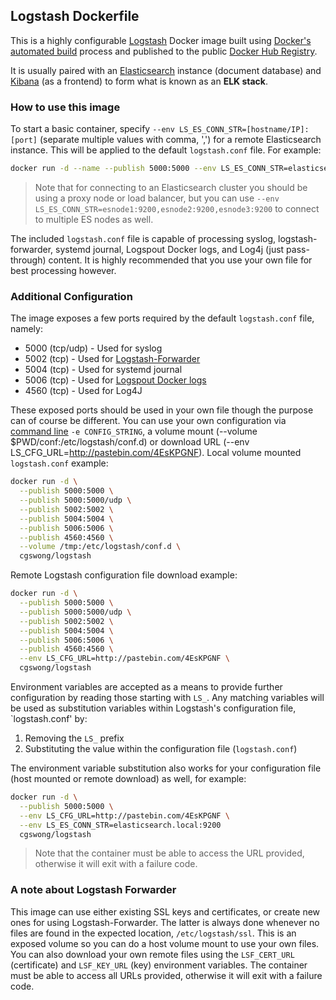 ## Logstash Dockerfile

This is a highly configurable [Logstash](https://www.elastic.co/products/logstash) Docker image built using [Docker's automated build](https://registry.hub.docker.com/u/cgswong/logstash/) process and published to the public [Docker Hub Registry](https://registry.hub.docker.com/).

It is usually paired with an [Elasticsearch](https://www.elastic.co/products/elasticsearch) instance (document database) and [Kibana](https://www.elastic.co/products/kibana) (as a frontend) to form what is known as an **ELK stack**.


### How to use this image
To start a basic container, specify `--env LS_ES_CONN_STR=[hostname/IP]:[port]` (separate multiple values with comma, ',') for a remote Elasticsearch instance. This will be applied to the default `logstash.conf` file. For example:

```sh
docker run -d --name --publish 5000:5000 --env LS_ES_CONN_STR=elasticsearch.local:9200 cgswong/logstash
```

> Note that for connecting to an Elasticsearch cluster you should be using a proxy node or load balancer, but you can use `--env LS_ES_CONN_STR=esnode1:9200,esnode2:9200,esnode3:9200` to connect to multiple ES nodes as well.

The included `logstash.conf` file is capable of processing syslog, logstash-forwarder, systemd journal, Logspout Docker logs, and Log4j (just pass-through) content. It is highly recommended that you use your own file for best processing however.

### Additional Configuration
The image exposes a few ports required by the default `logstash.conf` file, namely:

* 5000 (tcp/udp) - Used for syslog
* 5002 (tcp) - Used for [Logstash-Forwarder](https://github.com/elastic/logstash-forwarder)
* 5004 (tcp) - Used for systemd journal
* 5006 (tcp) - Used for [Logspout Docker logs](https://github.com/gliderlabs/logspout)
* 4560 (tcp) - Used for Log4J

These exposed ports should be used in your own file though the purpose can of course be different. You can use your own configuration via [command line](https://www.elastic.co/guide/en/logstash/current/_command_line_flags.html) `-e CONFIG_STRING`, a volume mount (--volume $PWD/conf:/etc/logstash/conf.d) or download URL (--env LS_CFG_URL=http://pastebin.com/4EsKPGNF). Local volume mounted `logstash.conf` example:

```sh
docker run -d \
  --publish 5000:5000 \
  --publish 5000:5000/udp \
  --publish 5002:5002 \
  --publish 5004:5004 \
  --publish 5006:5006 \
  --publish 4560:4560 \
  --volume /tmp:/etc/logstash/conf.d \
  cgswong/logstash
```

Remote Logstash configuration file download example:

```sh
docker run -d \
  --publish 5000:5000 \
  --publish 5000:5000/udp \
  --publish 5002:5002 \
  --publish 5004:5004 \
  --publish 5006:5006 \
  --publish 4560:4560 \
  --env LS_CFG_URL=http://pastebin.com/4EsKPGNF \
  cgswong/logstash
```

Environment variables are accepted as a means to provide further configuration by reading those starting with `LS_`. Any matching variables will be used as substitution variables within Logstash's configuration file, `logstash.conf' by:

  1. Removing the `LS_` prefix
  2. Substituting the value within the configuration file (`logstash.conf`)

The environment variable substitution also works for your configuration file (host mounted or remote download) as well, for example:

```sh
docker run -d \
  --publish 5000:5000 \
  --env LS_CFG_URL=http://pastebin.com/4EsKPGNF \
  --env LS_ES_CONN_STR=elasticsearch.local:9200
  cgswong/logstash
```

> Note that the container must be able to access the URL provided, otherwise it will exit with a failure code.

### A note about Logstash Forwarder
This image can use either existing SSL keys and certificates, or create new ones for using Logstash-Forwarder. The latter is always done whenever no files are found in the expected location, `/etc/logstash/ssl`. This is an exposed volume so you can do a host volume mount to use your own files. You can also download your own remote files using the `LSF_CERT_URL` (certificate) and `LSF_KEY_URL` (key) environment variables. The container must be able to access all URLs provided, otherwise it will exit with a failure code.
